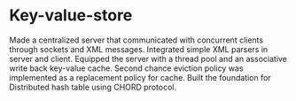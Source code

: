 # Key-value-store

Made a centralized server that communicated with concurrent clients through sockets and XML messages.
Integrated simple XML parsers in server and client.
Equipped the server with a thread pool and an associative write back key-value cache.
Second chance eviction policy was implemented as a replacement policy for cache.
Built the foundation for Distributed hash table using CHORD protocol. 